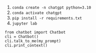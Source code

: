 1. `conda create -n chatgpt python=3.10`
2. `conda activate chatgpt`
3. `pip install -r requirements.txt`
4. `jupyter lab`


```
from chatbot import Chatbot
cli = Chatbot()
cli.talk_to_me(my_prompt)
cli.print_context()
```